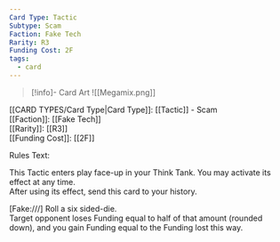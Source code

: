 ```yaml
---
Card Type: Tactic
Subtype: Scam
Faction: Fake Tech
Rarity: R3
Funding Cost: 2F
tags:
  - card
---
```

> [!info]- Card Art
> ![[Megamix.png]]

[[CARD TYPES/Card Type|Card Type]]: [[Tactic]] - Scam  
[[Faction]]: [[Fake Tech]]  
[[Rarity]]: [[R3]]  
[[Funding Cost]]: [[2F]]  

Rules Text:  

This Tactic enters play face-up in your Think Tank. You may activate its effect at any time.  
After using its effect, send this card to your history.  

[Fake:///] Roll a six sided-die.   
Target opponent loses Funding equal to half of that amount (rounded down), and you gain Funding equal to the Funding lost this way.  